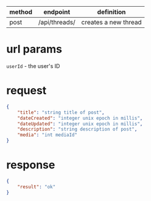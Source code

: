method | endpoint | definition | 
-------| -------- | ---------- |
post   | /api/threads/ | creates a new thread

# url params
`userId` - the user's ID

# request
```json
{
    "title": "string title of post",
    "dateCreated": "integer unix epoch in millis",
    "dateUpdated": "integer unix epoch in millis",
    "description": "string description of post",
    "media": "int mediaId"
}
```

# response
```json
{ 
    "result": "ok" 
}
```
